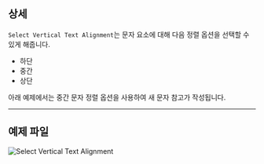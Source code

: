 ## 상세
`Select Vertical Text Alignment`는 문자 요소에 대해 다음 정렬 옵션을 선택할 수 있게 해줍니다.
- 하단
- 중간
- 상단

아래 예제에서는 중간 문자 정렬 옵션을 사용하여 새 문자 참고가 작성됩니다.
___
## 예제 파일

![Select Vertical Text Alignment](./DSRevitNodesUI.VerticalAlignment_img.jpg)
